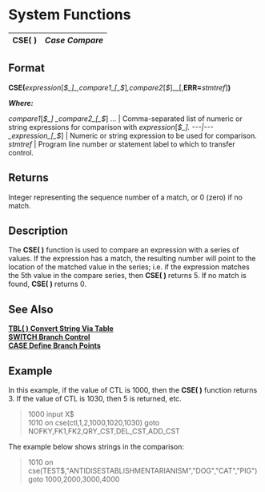# System Functions  
  
**CSE( )** |  **_Case Compare_**  
---|---  
  
##  Format

**CSE(**_expression_[_$_]_,compare1_[_$_]_,compare2_[_$_]__[,**ERR=**_stmtref_]**)**

**_Where:_**

_compare1_[_$_]  
_compare2_[_$_] ... |  Comma-separated list of numeric or string expressions for comparison with _expression_[_$_].  
---|---  
_expression_[_$_] |  Numeric or string expression to be used for comparison.  
_stmtref_ |  Program line number or statement label to which to transfer control.  
  
##  Returns

Integer representing the sequence number of a match, or 0 (zero) if no match.

##  Description

The **CSE( )** function is used to compare an expression with a series of values. If the expression has a match, the resulting number will point to the location of the matched value in the series; i.e. if the expression matches the 5th value in the compare series, then **CSE( )** returns 5. If no match is found, **CSE( )** returns 0.

##  See Also

[**TBL( ) Convert String Via Table**](tbl.md)  
[**SWITCH Branch Control**](../directives/switch.md)  
[**CASE Define Branch Points**](../directives/case.md)

##  Example

In this example, if the value of CTL is 1000, then the **CSE( )** function returns 3. If the value of CTL is 1030, then 5 is returned, etc.

> 1000 input X$  
>  1010 on cse(ctl,1,2,1000,1020,1030) goto NOFKY,FK1,FK2,QRY_CST,DEL_CST,ADD_CST

The example below shows strings in the comparison:

> 1010 on cse(TEST$,"ANTIDISESTABLISHMENTARIANISM","DOG","CAT","PIG") goto 1000,2000,3000,4000

